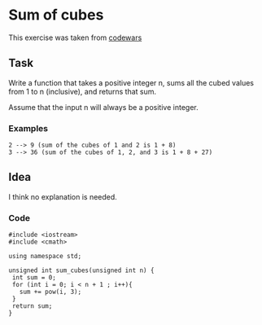 # Sum of cubes
This exercise was taken from [codewars](https://www.codewars.com/kata/59a8570b570190d313000037)
## Task
Write a function that takes a positive integer n, sums all the cubed values from 1 to n (inclusive), and returns that sum.

Assume that the input n will always be a positive integer.
### Examples

```
2 --> 9 (sum of the cubes of 1 and 2 is 1 + 8)
3 --> 36 (sum of the cubes of 1, 2, and 3 is 1 + 8 + 27)
```

## Idea
I think no explanation is needed.

### Code
 ```
 #include <iostream>
#include <cmath>

using namespace std;

unsigned int sum_cubes(unsigned int n) {
  int sum = 0;
  for (int i = 0; i < n + 1 ; i++){
    sum += pow(i, 3);
  }
  return sum;
}
```
